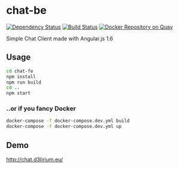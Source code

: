 # chat-be

[![Dependency Status](https://david-dm.org/paolo-chiabrera/chat-be.svg)](https://david-dm.org/paolo-chiabrera/chat-be)
[![Build Status](https://travis-ci.org/paolo-chiabrera/chat-be.svg?branch=master)](https://travis-ci.org/paolo-chiabrera/chat-be)
[![Docker Repository on Quay](https://quay.io/repository/d3lirium/chat-be/status "Docker Repository on Quay")](https://quay.io/repository/d3lirium/chat-be)

Simple Chat Client made with Angular.js 1.6

## Usage

```bash
cd chat-fe
npm install
npm run build
cd ..
npm start
```

### ..or if you fancy Docker

```bash
docker-compose -f docker-compose.dev.yml build
docker-compose -f docker-compose.dev.yml up
```

## Demo

http://chat.d3lirium.eu/
